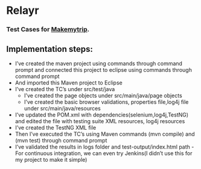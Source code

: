 # Relayr
### Test Cases for [Makemytrip](https://www.makemytrip.com/).

## Implementation steps:

* I’ve created the maven project using commands through command prompt and connected this project to eclipse using commands through command prompt
*	And imported this Maven project to Eclipse
* I’ve created the TC’s under src/test/java 
   - I’ve created the page objects under src/main/java/page objects
   - I’ve created the basic browser validations, properties file,log4j file under src/main/java/resources
*	I’ve updated the POM.xml with dependencies(selenium,log4j,TestNG) and edited the file with testing suite XML resources, log4j resources
*	I’ve created the TestNG XML file
*	Then I’ve executed the TC’s using Maven commands (mvn compile) and (mvn test) through command prompt
*	I’ve validated the results in logs folder and test-output/index.html path
  -For continuous integration, we can even try Jenkins(I didn’t use this for my project to make it simple)
